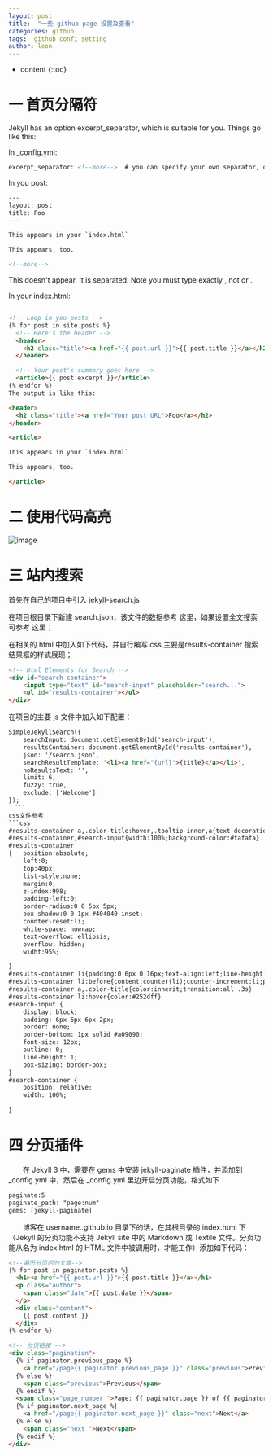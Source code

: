 ```yaml
---
layout: post
title:  "一些 github page 设置及查看"
categories: github
tags:  github confi setting
author: leon
---
```


* content
{:toc}

# 一 首页分隔符
Jekyll has an option excerpt_separator, which is suitable for you. Things go like this:

In _config.yml:

```html
excerpt_separator: <!--more-->  # you can specify your own separator, of course.
```
<!--more-->

In you post:
```html
---
layout: post
title: Foo
---

This appears in your `index.html`

This appears, too.

<!--more-->
```

This doesn't appear. It is separated.
Note you must type exactly <!--more-->, not <!--More--> or <!-- more -->.

In your index.html:
```html

<!-- Loop in you posts -->
{% for post in site.posts %}
  <!-- Here's the header -->
  <header>
    <h2 class="title"><a href="{{ post.url }}">{{ post.title }}</a></h2>
  </header>

  <!-- Your post's summary goes here -->
  <article>{{ post.excerpt }}</article> 
{% endfor %}
The output is like this:

<header>
  <h2 class="title"><a href="Your post URL">Foo</a></h2>
</header>

<article>

This appears in your `index.html`

This appears, too.

</article>
```
# 二 使用代码高亮
![image](https://gss0.baidu.com/9vo3dSag_xI4khGko9WTAnF6hhy/zhidao/wh%3D600%2C800/sign=3cce828a0df41bd5da06e0f261eaadf3/f2deb48f8c5494eeb1cf6ab82ef5e0fe98257ea5.jpg)

# 三 站内搜索
首先在自己的项目中引入 jekyll-search.js

在项目根目录下新建 search.json，该文件的数据参考 这里，如果设置全文搜索可参考 这里；

在相关的 html 中加入如下代码，并自行编写 css,主要是results-container 搜索结果框的样式展现；
```html
<!-- Html Elements for Search -->
<div id="search-container">
    <input type="text" id="search-input" placeholder="search...">
    <ul id="results-container"></ul>
</div>
```
在项目的主要 js 文件中加入如下配置：
```html
SimpleJekyllSearch({
    searchInput: document.getElementById('search-input'),
    resultsContainer: document.getElementById('results-container'),
    json: '/search.json',
    searchResultTemplate: '<li><a href="{url}">{title}</a></li>',
    noResultsText: '',
    limit: 6,
    fuzzy: true,
    exclude: ['Welcome']
});
　```
css文件参考
```css
#results-container a,.color-title:hover,.tooltip-inner,a{text-decoration:none}
#results-container,#search-input{width:100%;background-color:#fafafa}
#results-container
{   position:absolute;
    left:0;
    top:40px;
    list-style:none;
    margin:0;
    z-index:998;
    padding-left:0;
    border-radius:0 0 5px 5px;
    box-shadow:0 0 1px #404040 inset;
    counter-reset:li;
    white-space: nowrap;
    text-overflow: ellipsis;
    overflow: hidden;
    widht:95%;

}
#results-container li{padding:0 6px 0 16px;text-align:left;line-height:24px;position:relative}
#results-container li:before{content:counter(li);counter-increment:li;position:absolute;left:6px;top:0}
#results-container a,.color-title{color:inherit;transition:all .3s}
#results-container li:hover{color:#252dff}
#search-input {
    display: block;
    padding: 6px 6px 6px 2px;
    border: none;
    border-bottom: 1px solid #a09090;
    font-size: 12px;
    outline: 0;
    line-height: 1;
    box-sizing: border-box;
}
#search-container {
    position: relative;
    width: 100%;
    
}
```
# 四 分页插件

　　在 Jekyll 3 中，需要在 gems 中安装 jekyll-paginate 插件，并添加到 _config.yml 中，然后在 _config.yml 里边开启分页功能，格式如下：
```html
paginate:5
paginate_path: "page:num"
gems: [jekyll-paginate]
```
　　博客在 username..github.io 目录下的话，在其根目录的 index.html 下（Jekyll 的分页功能不支持 Jekyll site 中的 Markdown 或 Textile 文件。分页功能从名为 index.html 的 HTML 文件中被调用时，才能工作）添加如下代码：
```html
<!--遍历分页后的文章-->
{% for post in paginator.posts %}
  <h1><a href="{{ post.url }}">{{ post.title }}</a></h1>
  <p class="author">
    <span class="date">{{ post.date }}</span>
  </p>
  <div class="content">
    {{ post.content }}
  </div>
{% endfor %}

<!-- 分页链接 -->
<div class="pagination">
  {% if paginator.previous_page %}
    <a href="/page{{ paginator.previous_page }}" class="previous">Previous</a>
  {% else %}
    <span class="previous">Previous</span>
  {% endif %}
  <span class="page_number ">Page: {{ paginator.page }} of {{ paginator.total_pages }}</span>
  {% if paginator.next_page %}
    <a href="/page{{ paginator.next_page }}" class="next">Next</a>
  {% else %}
    <span class="next ">Next</span>
  {% endif %}
</div>
```

